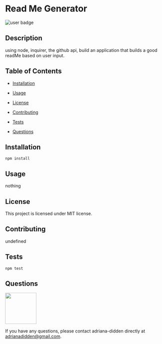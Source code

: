 
  # Read Me Generator

  ![user badge](https://img.shields.io/badge/license-MIT-red)

## Description 
 
  using node, inquirer, the github api, build an application that builds a good readMe based on user input. 

## Table of Contents 
 
- [Installation](#Installation) 

- [Usage](#Usage) 

- [License](#License) 

- [Contributing](#Contributing) 

- [Tests](#Tests) 

- [Questions](#Questions) 


## Installation  

```
npm install
```

## Usage 

nothing

## License 

This project is licensed under MIT license.

## Contributing 

undefined

## Tests 

```
npm test
```

## Questions 

<img src="https://avatars3.githubusercontent.com/u/46576203?v=4" width='100px' />

If you have any questions, please contact adriana-didden directly at adrianadidden@gmail.com. 

